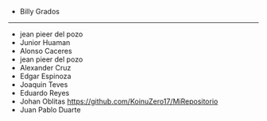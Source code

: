 - Billy Grados 
----------------------
- jean pieer del pozo
- Junior Huaman
- Alonso Caceres
- jean pieer del pozo
- Alexander Cruz 
- Edgar Espinoza
- Joaquin Teves
- Eduardo Reyes
- Johan Oblitas https://github.com/KoinuZero17/MiRepositorio
- Juan Pablo Duarte